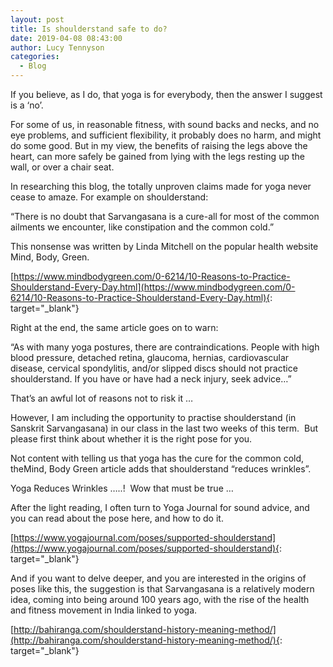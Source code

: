 ```yaml
---
layout: post
title: Is shoulderstand safe to do?
date: 2019-04-08 08:43:00
author: Lucy Tennyson
categories:
  - Blog
---
```


If you believe, as I do, that yoga is for everybody, then the answer I suggest is a ‘no’.&nbsp;

For some of us, in reasonable fitness, with sound backs and necks, and no eye problems, and sufficient flexibility, it probably does no harm, and might do some good. But in my view, the benefits of raising the legs above the heart, can more safely be gained from lying with the legs resting up the wall, or over a chair seat.&nbsp;

In researching this blog, the totally unproven claims made for yoga never cease to amaze. For example on shoulderstand:

“There is no doubt that Sarvangasana is a cure-all for most of the common ailments we encounter, like constipation and the common cold.”

This nonsense was written by Linda Mitchell on the popular health website Mind, Body, Green.

[https://www.mindbodygreen.com/0-6214/10-Reasons-to-Practice-Shoulderstand-Every-Day.html](https://www.mindbodygreen.com/0-6214/10-Reasons-to-Practice-Shoulderstand-Every-Day.html){: target="_blank"}

Right at the end, the same article goes on to warn:&nbsp;

“As with many yoga postures, there are contraindications. People with high blood pressure, detached retina, glaucoma, hernias, cardiovascular disease, cervical spondylitis, and/or slipped discs should not practice shoulderstand. If you have or have had a neck injury, seek advice…”

That’s an awful lot of reasons not to risk it …

However, I am including the opportunity to practise shoulderstand (in Sanskrit Sarvangasana) in our class in the last two weeks of this term. &nbsp;But please first think about whether it is the right pose for you.

Not content with telling us that yoga has the cure for the common cold, theMind, Body Green article adds that shoulderstand “reduces wrinkles”.

Yoga Reduces Wrinkles …..! &nbsp;Wow that must be true …

After the light reading, I often turn to Yoga Journal for sound advice, and you can read about the pose here, and how to do it.

[https://www.yogajournal.com/poses/supported-shoulderstand](https://www.yogajournal.com/poses/supported-shoulderstand){: target="_blank"}

And if you want to delve deeper, and you are interested in the origins of poses like this, the suggestion is that Sarvangasana is a relatively modern idea, coming into being around 100 years ago, with the rise of the health and fitness movement in India linked to yoga.

[http://bahiranga.com/shoulderstand-history-meaning-method/](http://bahiranga.com/shoulderstand-history-meaning-method/){: target="_blank"}